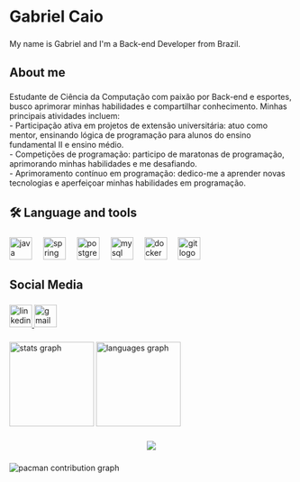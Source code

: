 <h1 align="left">Gabriel Caio</h1>

###

<p align="left">My name is Gabriel and I'm a Back-end Developer from Brazil.</p>

###

<h2 align="left">About me</h2>

###

<p align="left">Estudante de Ciência da Computação com paixão por Back-end e esportes, busco aprimorar minhas habilidades e compartilhar conhecimento. Minhas principais atividades incluem:<br>- Participação ativa em projetos de extensão universitária: atuo como mentor, ensinando lógica de programação para alunos do ensino fundamental II e ensino médio.<br>- Competições de programação: participo de maratonas de programação, aprimorando minhas habilidades e me desafiando.<br>- Aprimoramento contínuo em programação: dedico-me a aprender novas tecnologias e aperfeiçoar minhas habilidades em programação.</p>

###

<h2 align="left">🛠 Language and tools</h2>

###

<div align="left">
  <img src="https://cdn.jsdelivr.net/gh/devicons/devicon/icons/java/java-original.svg" height="40" alt="java logo"  />
  <img width="12" />
  <img src="https://cdn.simpleicons.org/spring/6DB33F" height="40" alt="spring logo"  />
  <img width="12" />
  <img src="https://cdn.simpleicons.org/postgresql/4169E1" height="40" alt="postgresql logo"  />
  <img width="12" />
  <img src="https://cdn.jsdelivr.net/gh/devicons/devicon/icons/mysql/mysql-original.svg" height="40" alt="mysql logo"  />
  <img width="12" />
  <img src="https://cdn.jsdelivr.net/gh/devicons/devicon/icons/docker/docker-original.svg" height="40" alt="docker logo"  />
  <img width="12" />
  <img src="https://cdn.jsdelivr.net/gh/devicons/devicon/icons/git/git-original.svg" height="40" alt="git logo"  />
</div>

###

<h2 align="left">Social Media</h2>

###

<div align="left">
  <a href="https://www.linkedin.com/in/gabriel-caio/" target="_blank">
    <img src="https://img.shields.io/static/v1?message=LinkedIn&logo=linkedin&label=&color=0077B5&logoColor=white&labelColor=&style=for-the-badge" height="40" alt="linkedin logo"  />
  </a>
  <a href="https://mail.google.com/mail/u/0/?fs=1&to=gabrielcaio848@gmail.com&tf=cm" target="_blank">
    <img src="https://img.shields.io/static/v1?message=Gmail&logo=gmail&label=&color=D14836&logoColor=white&labelColor=&style=for-the-badge" height="40" alt="gmail logo"  />
  </a>
</div>

###

<div align="left">
  <img src="https://github-readme-stats.vercel.app/api?username=gabrielcaio11&hide_title=false&hide_rank=false&show_icons=true&include_all_commits=true&count_private=true&disable_animations=false&theme=dracula&locale=en&hide_border=false&order=1" height="150" alt="stats graph"  />
  <img src="https://github-readme-stats.vercel.app/api/top-langs?username=gabrielcaio11&locale=en&hide_title=false&layout=compact&card_width=320&langs_count=5&theme=dracula&hide_border=false&order=2" height="150" alt="languages graph"  />
</div>

###

<div align="center">
  <img src="https://visitor-badge.laobi.icu/badge?page_id=gabrielcaio11.gabrielcaio11&"  />
</div>

###

<picture>
  <source media="(prefers-color-scheme: dark)" srcset="https://raw.githubusercontent.com/gabrielcaio11/gabrielcaio11/output/pacman-contribution-graph-dark.svg">
  <source media="(prefers-color-scheme: light)" srcset="https://raw.githubusercontent.com/gabrielcaio11/gabrielcaio11/output/pacman-contribution-graph.svg">
  <img alt="pacman contribution graph" src="https://raw.githubusercontent.com/gabrielcaio11/gabrielcaio11/output/pacman-contribution-graph.svg">
</picture>

###
